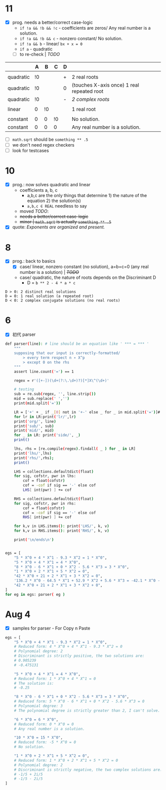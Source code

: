 # 11
-  [x] prog. needs a better/correct case-logic 
  - `if !a && !b && !c` - coefficients are zeros/ Any real number is a solution.
  - `if !a && !b && c` - nonzero constant/ No solution.
  - `if !a && b` - linear/ `bx + x = 0`
  - `if a` - quadratic
  - [ ]  to re-check | _TODO_

&nbsp;|A|B|C|D||
-|-|-|-|-|-
||
quadratic | !0 |    |    | + | 2 real roots
quadratic | !0 |    |    | 0 | (touches X-axis once) 1 real repeated root 
quadratic | !0 |    |    | - | _2 complex roots_
||
linear    | 0  | !0 |    |   | 1 real root 
||
constant  | 0  | 0  | !0 |   | No solution.
constant  | 0  | 0  | 0  |   |Any real number is a solution.

-  [ ] `math.sqrt` should be `something ** .5`
-  [ ] we don't need regex checkers
-  [ ] look for testcases

# 10 
- [x] prog.: now solves quadratic and linear
  - coefficients a, b, c
    - a,b,c are the only things that determine 1) the nature of the equation 2) the solution(s)
    -  `a,b,c ∈ REAL` needless to say
  -  moved _TODO_:
    -  ~~needs a better/correct case-logic~~
    -  ~~minor | `math.sqrt` is actually `something ** .5`~~
- [x] quote: _Exponents are organized and present._

# 8
- [x] prog.: back to basics
  - [x] case/ linear, nonzero constant (no solution), a=b=c=0 (any real number is a solution) | ~~_TODO_~~
  - case/ quadratic, the nature of roots depends on the Discriminant D
    - D = `b ** 2 - 4 * a * c`
```b
D > 0: 2 distinct real solutions
D = 0: 1 real solution (a repeated root)
D < 0: 2 complex conjugate solutions (no real roots)
```

# 6 
- [x] 初代 parser
```sh
def parser(line): # line should be an equation like ' *** = *** '
    """
    supposing that our input is correctly-formatted/
        > every term respect n ∗ X^p
        > except 0 on the rhs
    """
    assert line.count('=') == 1

    regex = r'([+-])(\d+(?:\.\d+)?)[*]X\^(\d+)'

    # testing
    sub = re.sub(regex, '', line.strip())
    mid = sub.replace(' ','')
    print(mid.split('='))

    LR = ['+' + _ if _[0] not in '+-' else _ for _ in mid.split('=')]# if _[0] not in '+-' else _ ]
    for lr in LR:print('lr/',lr)
    print('org/', line)
    print('sub/', sub)
    print('mid/', mid)
    for _ in LR: print('side/', _)
    print()

    lhs, rhs = [re.compile(regex).findall( _ ) for _ in LR]
    print('lhs/',lhs)
    print('rhs/',rhs);
    print()

    LHS = collections.defaultdict(float)
    for sig, cofstr, pwr in lhs:
        cof = float(cofstr)
        cof = -cof if sig == '-' else cof
        LHS[ int(pwr) ] += cof

    RHS = collections.defaultdict(float)
    for sig, cofstr, pwr in rhs:
        cof = float(cofstr)
        cof = -cof if sig == '-' else cof
        RHS[ int(pwr) ] += cof

    for k,v in LHS.items(): print('LHS/', k, v)    
    for k,v in RHS.items(): print('RHS/', k, v)    

    print('\n/ends\n')


egs = [
    "5 * X^0 + 4 * X^1 - 9.3 * X^2 = 1 * X^0",
    "5 * X^0 + 4 * X^1 = 4 * X^0",
    "8 * X^0 - 6 * X^1 + 0 * X^2 - 5.6 * X^3 = 3 * X^0",
    "1 * X^0 + 2 * X^1 + 5 * X^2 = 0",
    "42 * X^0 + 21 + 2 * X^1 + 3 * X^2 = 0",
    '136.2 * X^0 - 64.5 * X^1 + 52.9 * X^2 + 5.6 * X^3 = -42.1 * X^0 - 21.4 * X^1 - 77 * X^2 + 1024 * X^3 - 33 * X^0',
    "42 * X^0 + 21 + 2 * X^1 + 3 * X^2 + 0",
]
for eg in egs: parser( eg )
```

# Aug 4 
- [x] samples for parser - For Copy n Paste
```py
egs = [
    "5 * X^0 + 4 * X^1 - 9.3 * X^2 = 1 * X^0",
    # Reduced form: 4 * X^0 + 4 * X^1 - 9.3 * X^2 = 0
    # Polynomial degree: 2
    # Discriminant is strictly positive, the two solutions are:
    # 0.905239
    # -0.475131

    "5 * X^0 + 4 * X^1 = 4 * X^0",
    # Reduced form: 1 * X^0 + 4 * X^1 = 0
    # The solution is:
    # -0.25

    "8 * X^0 - 6 * X^1 + 0 * X^2 - 5.6 * X^3 = 3 * X^0",
    # Reduced form: 5 * X^0 - 6 * X^1 + 0 * X^2 - 5.6 * X^3 = 0
    # Polynomial degree: 3
    # The polynomial degree is strictly greater than 2, I can't solve.

    "6 * X^0 = 6 * X^0",
    # Reduced form: 0 * X^0 = 0
    # Any real number is a solution.

    "10 * X^0 = 15 * X^0",
    # Reduced form: -5 * X^0 = 0
    # No solution.

    "1 * X^0 + 2 * X^1 + 5 * X^2 = 0",
    # Reduced form: 1 * X^0 + 2 * X^1 + 5 * X^2 = 0
    # Polynomial degree: 2
    # Discriminant is strictly negative, the two complex solutions are:
    # -1/5 + 2i/5
    # -1/5 - 2i/5
]
```
